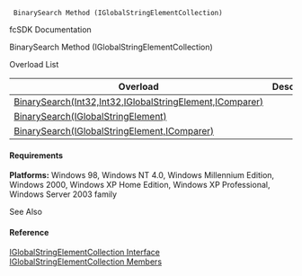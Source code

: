 ﻿     BinarySearch Method (IGlobalStringElementCollection)                                                   

fcSDK Documentation

BinarySearch Method (IGlobalStringElementCollection)

Overload List

| Overload | Description |
| --- | --- |
| [BinarySearch(Int32,Int32,IGlobalStringElement,IComparer<IGlobalStringElement>)](fcSDK~FChoice.Foundation.Clarify.DataObjects.IGlobalStringElementCollection~BinarySearch(Int32,Int32,IGlobalStringElement,IComparer{IGlobalStringElement}).md) |   |
| [BinarySearch(IGlobalStringElement)](fcSDK~FChoice.Foundation.Clarify.DataObjects.IGlobalStringElementCollection~BinarySearch(IGlobalStringElement).md) |   |
| [BinarySearch(IGlobalStringElement,IComparer<IGlobalStringElement>)](fcSDK~FChoice.Foundation.Clarify.DataObjects.IGlobalStringElementCollection~BinarySearch(IGlobalStringElement,IComparer{IGlobalStringElement}).md) |   |

#### Requirements

**Platforms:** Windows 98, Windows NT 4.0, Windows Millennium Edition, Windows 2000, Windows XP Home Edition, Windows XP Professional, Windows Server 2003 family

See Also

#### Reference

[IGlobalStringElementCollection Interface](fcSDK~FChoice.Foundation.Clarify.DataObjects.IGlobalStringElementCollection.md)  
[IGlobalStringElementCollection Members](fcSDK~FChoice.Foundation.Clarify.DataObjects.IGlobalStringElementCollection_members.md)